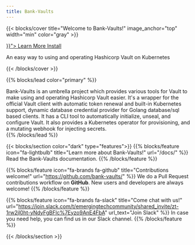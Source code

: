 ```yaml
---
title: Bank-Vaults
---
```


{{< blocks/cover title="Welcome to Bank-Vaults!" image_anchor="top" width="min" color="gray" >}}
<div class="mx-auto">
	<a class="btn btn-lg btn-primary mr-3 mb-4" href="{{< relref "/docs/" >}}">
		Learn More <i class="fa-solid fa-circle-right ml-2"></i>
	</a>
	<a class="btn btn-lg btn-secondary mr-3 mb-4" href="/docs/installing/">
		Install <i class="fa-brands fa-github ml-2 "></i>
	</a>
	<p class="lead mt-5">An easy way to using and operating Hashicorp Vault on Kubernetes</p>
</div>
{{< /blocks/cover >}}

{{% blocks/lead color="primary" %}}
<div class="main-lead">
Bank-Vaults is an umbrella project which provides various tools for Vault to make using and operating Hashicorp Vault easier. It's a wrapper for the official Vault client with automatic token renewal and built-in Kubernetes support, dynamic database credential provider for Golang database/sql based clients. It has a CLI tool to automatically initialize, unseal, and configure Vault. It also provides a Kubernetes operator for provisioning, and a mutating webhook for injecting secrets.
</div>
{{% /blocks/lead %}}

{{< blocks/section color="dark" type="features">}}
{{% blocks/feature icon="fa-lightbulb" title="Learn more about Bank-Vaults!" url="/docs/" %}}
Read the Bank-Vaults documentation.
{{% /blocks/feature %}}


{{% blocks/feature icon="fa-brands fa-github" title="Contributions welcome!" url="https://github.com/bank-vaults/" %}}
We do a Pull Request contributions workflow on **GitHub**. New users and developers are always welcome!
{{% /blocks/feature %}}


{{% blocks/feature icon="fa-brands fa-slack" title="Come chat with us!" url="https://join.slack.com/t/emergingtechcommunity/shared_invite/zt-1rw2jl0ht-yNdyFgBFlc%7Eyzo9AnE4FbA" url_text="Join Slack" %}}
In case you need help, you can find us in our Slack channel.
{{% /blocks/feature %}}

{{< /blocks/section >}}
